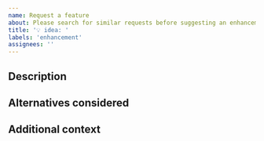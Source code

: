 ```yaml
---
name: Request a feature
about: Please search for similar requests before suggesting an enhancement.
title: '💡 idea: '
labels: 'enhancement'
assignees: ''
---
```


## Description

<!-- Provide a clear and concise description of the feature. Explain how this feature addresses a problem, such as an open issue. If necessary, add screenshots and/or logs. -->

## Alternatives considered

<!-- Provide a clear and concise description of any alternative solutions or features you've considered in relation to this request. -->

## Additional context

<!-- Add any other context about the feature. Be sure to link to any relevant discussions or resources. -->
